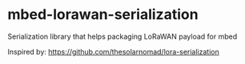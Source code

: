 # mbed-lorawan-serialization
Serialization library that helps packaging LoRaWAN payload for mbed

Inspired by: https://github.com/thesolarnomad/lora-serialization

